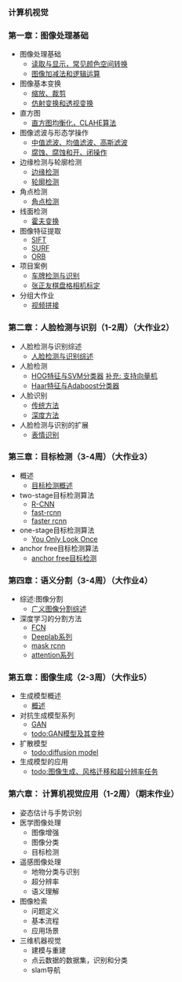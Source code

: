 ### 计算机视觉


### 第一章：图像处理基础

* 图像处理基础
	- [读取与显示，常见颜色空间转换](./notes/section1/图像的读取与保存.ipynb)
	- [图像加减法和逻辑运算](./notes/section1/图像的加减法与逻辑运算.ipynb)
* 图像基本变换
	- [缩放、裁剪](./notes/section1/图像的裁剪与缩放.ipynb)
	- [仿射变换和透视变换](./notes/section1/仿射变换与透视变换.ipynb)
* 直方图
    - [直方图均衡化，CLAHE算法](./notes/section1/直方图及其应用.ipynb)
* 图像滤波与形态学操作
	- [中值滤波、均值滤波、高斯滤波](./notes/section1/图像滤波.ipynb)
	- [腐蚀、腐蚀和开、闭操作](./notes/section1/形态学操作.ipynb)
* 边缘检测与轮廓检测
	- [边缘检测](./notes/section1/边缘检测.ipynb)
	- [轮廓检测](./notes/section1/轮廓检测.ipynb)
* 角点检测
    - [角点检测](./notes/section1/角点检测.ipynb)
* 线面检测
    - [霍夫变换](./notes/section1/霍夫变换.ipynb)
* 图像特征提取
	- [SIFT](./notes/section1/sift特征.ipynb)
	- [SURF](./notes/section1/surf特征.ipynb)
	- [ORB](./notes/section1/ORB特征.ipynb)
* 项目案例
    - [车牌检测与识别](./notes/section1/车牌检测与识别.ipynb)
    - [张正友棋盘格相机标定](./notes/section1/张正友相机标定.ipynb)
* 分组大作业
    - [视频拼接](./project/视频拼接.ipynb)

### 第二章：人脸检测与识别（1-2周）（大作业2）
* 人脸检测与识别综述
    - [人脸检测与识别综述](./notes/section2/人脸检测与识别综述.ipynb)
* 人脸检测
    - [HOG特征与SVM分类器](./notes/section2/人脸检测传统方法.ipynb) [补充: 支持向量机](./notes/section2/支持向量机.ipynb)
    - [Haar特征与Adaboost分类器](./notes/section2/人脸检测传统方法2.ipynb)
* 人脸识别
    - [传统方法](./notes/section2/人脸识别传统方法.ipynb)
    - [深度方法](./notes/section2/人脸识别中的深度学习.ipynb)
* 人脸检测与识别的扩展
    - [表情识别](./notes/section2/表情识别方法概述.ipynb)

### 第三章：目标检测（3-4周）（大作业3）
* 概述
    - [目标检测概述](./notes/section3/introduction.ipynb)
* two-stage目标检测算法
    - [R-CNN](./notes/section3/rcnn.ipynb)
    - [fast-rcnn](./notes/section3/fastrcnn.ipynb)
    - [faster rcnn](./notes/section3/faster-rcnn.ipynb)
* one-stage目标检测算法
    - [You Only Look Once](./notes/section3/yolo.ipynb)
* anchor free目标检测算法
    - [anchor free目标检测](./notes/section3/anchorfree.ipynb)


### 第四章：语义分割（3-4周）（大作业4）
* 综述:图像分割
	- [广义图像分割综述](./notes/section4/introduction.ipynb)
* 深度学习的分割方法
	- [FCN](./notes/section4/fcn.ipynb)
    - [Deeplab系列](./notes/section4/deeplab.ipynb)
    - [mask rcnn](./notes/section4/MaskRCNN.ipynb)
    - [attention系列](./notes/section4/注意力机制.ipynb)

### 第五章：图像生成（2-3周）（大作业5）
* 生成模型概述
    - [概述](./notes/section5/introduction.ipynb)
* 对抗生成模型系列
	- [GAN](./notes/section5/GAN1.ipynb)
    - [todo:GAN模型及其变种](./notes/section5/GAN2.ipynb)
* 扩散模型
    - [todo:diffusion model](./notes/section5/diffusion.ipynb)
* 生成模型的应用
	- [todo:图像生成、风格迁移和超分辨率任务](./notes/section5/task.ipynb)

### 第六章： 计算机视觉应用（1-2周）（期末作业）
* 姿态估计与手势识别
* 医学图像处理
	- 图像增强
	- 图像分类
	- 目标检测
* 遥感图像处理
	- 地物分类与识别
	- 超分辨率
	- 语义理解
* 图像检索
	- 问题定义
	- 基本流程
	- 应用场景
* 三维机器视觉
	- 建模与重建
	- 点云数据的数据集，识别和分类
	- slam导航



	